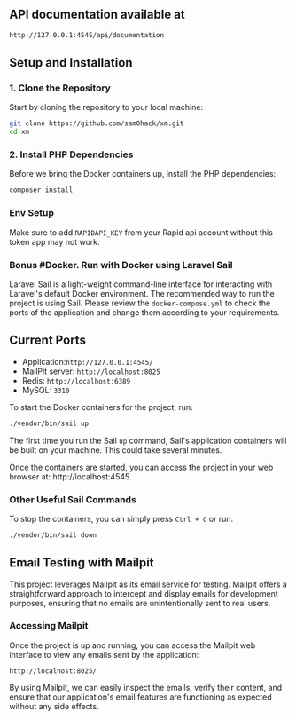 ## API documentation available at
```bash
http://127.0.0.1:4545/api/documentation
```

## Setup and Installation

### 1. Clone the Repository

Start by cloning the repository to your local machine:

```bash
git clone https://github.com/sam0hack/xm.git 
cd xm
```

### 2. Install PHP Dependencies

Before we bring the Docker containers up, install the PHP dependencies:

```bash
composer install
```

### Env Setup
Make sure to add `RAPIDAPI_KEY` from your Rapid api account without this token app may not work.

### Bonus #Docker. Run with Docker using Laravel Sail
Laravel Sail is a light-weight command-line interface for interacting with Laravel's default Docker environment. The recommended way to run the project is using Sail.
Please review the `docker-compose.yml` to check the ports of the application and change them according to your
requirements.

## Current Ports

- Application:`http://127.0.0.1:4545/`
- MailPit server: `http://localhost:8025`
- Redis: `http://localhost:6389`
- MySQL: `3310`

To start the Docker containers for the project, run:

```bash
./vendor/bin/sail up
```

The first time you run the Sail `up` command, Sail's application containers will be built on your machine. This could take several minutes.

Once the containers are started, you can access the project in your web browser at: http://localhost:4545.

### Other Useful Sail Commands
To stop the containers, you can simply press `Ctrl + C` or run:

```bash
./vendor/bin/sail down
```

## Email Testing with Mailpit

This project leverages Mailpit as its email service for testing. Mailpit offers a straightforward approach to intercept and display emails for development purposes, ensuring that no emails are unintentionally sent to real users.

### Accessing Mailpit

Once the project is up and running, you can access the Mailpit web interface to view any emails sent by the application:

```plaintext
http://localhost:8025/
```
By using Mailpit, we can easily inspect the emails, verify their content, and ensure that our application's email features are functioning as expected without any side effects.